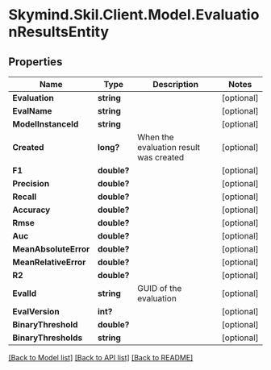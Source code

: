 
# Skymind.Skil.Client.Model.EvaluationResultsEntity

## Properties

Name | Type | Description | Notes
------------ | ------------- | ------------- | -------------
**Evaluation** | **string** |  | [optional] 
**EvalName** | **string** |  | [optional] 
**ModelInstanceId** | **string** |  | [optional] 
**Created** | **long?** | When the evaluation result was created | [optional] 
**F1** | **double?** |  | [optional] 
**Precision** | **double?** |  | [optional] 
**Recall** | **double?** |  | [optional] 
**Accuracy** | **double?** |  | [optional] 
**Rmse** | **double?** |  | [optional] 
**Auc** | **double?** |  | [optional] 
**MeanAbsoluteError** | **double?** |  | [optional] 
**MeanRelativeError** | **double?** |  | [optional] 
**R2** | **double?** |  | [optional] 
**EvalId** | **string** | GUID of the evaluation | [optional] 
**EvalVersion** | **int?** |  | [optional] 
**BinaryThreshold** | **double?** |  | [optional] 
**BinaryThresholds** | **string** |  | [optional] 

[[Back to Model list]](../README.md#documentation-for-models)
[[Back to API list]](../README.md#documentation-for-api-endpoints)
[[Back to README]](../README.md)

